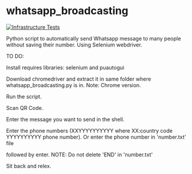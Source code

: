 # whatsapp_broadcasting
[![Infrastructure Tests](https://www.bridgecrew.cloud/badges/github/udaykiranpadhy/whatsapp_broadcasting/general)](https://www.bridgecrew.cloud/link/badge?vcs=github&fullRepo=UdayKiranPadhy%2Fwhatsapp_broadcasting&benchmark=INFRASTRUCTURE+SECURITY)


Python script to automatically send Whatsapp message to many people without saving their number. Using Selenium webdriver.

TO DO:

Install requires libraries: selenium and puautogui

Download chromedriver and extract it in same folder where whatsapp_broadcasting.py is in. Note: Chrome version.

Run the script. 

Scan QR Code.

Enter the message you want to send in the shell.

Enter the phone numbers (XXYYYYYYYYYY where XX:country code YYYYYYYYYY phone number). Or enter the phone number in 'number.txt' file 

followed by enter. NOTE: Do not delete 'END' in 'number.txt'

Sit back and relex.
